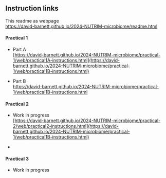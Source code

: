 ## Instruction links

This readme as webpage\
<https://david-barnett.github.io/2024-NUTRIM-microbiome/readme.html>

#### Practical 1

-   Part A\
    [https://david-barnett.github.io/2024-NUTRIM-microbiome/practical-1/web/practical1A-instructions.html](https://david-barnett.github.io/2024-NUTRIM-microbiome/practical-1/web/practical1B-instructions.html)

-   Part B\
    <https://david-barnett.github.io/2024-NUTRIM-microbiome/practical-1/web/practical1B-instructions.html>

#### Practical 2

-   Work in progress\
    [https://david-barnett.github.io/2024-NUTRIM-microbiome/practical-2/web/practical2-instructions.html](https://david-barnett.github.io/2024-NUTRIM-microbiome/practical-1/web/practical1B-instructions.html)

-   

#### Practical 3

-   Work in progress
